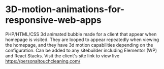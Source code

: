 # 3D-motion-animations-for-responsive-web-apps
PHP/HTML/CSS 3d animated bubble made for a client that appear when homepage is visited. They are looped to appear repeatedly when viewing the homepage, and they have 3d motion capabilities depending on the configuration. Can be added to any sitebuilder including Elementor (WP) and React Stacks. Visit the client's site link to view live https://personaltouchcleaning.com/
